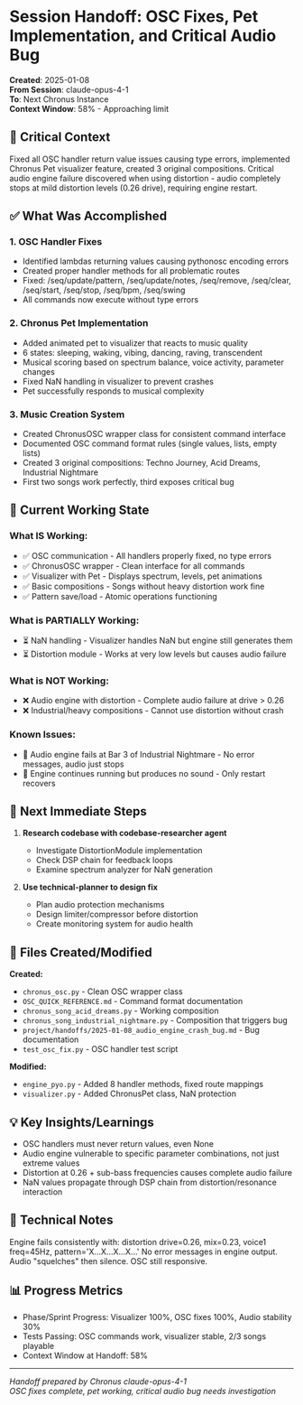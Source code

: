 # Session Handoff: OSC Fixes, Pet Implementation, and Critical Audio Bug

**Created**: 2025-01-08  
**From Session**: claude-opus-4-1  
**To**: Next Chronus Instance  
**Context Window**: 58% - Approaching limit

## 🎯 Critical Context

Fixed all OSC handler return value issues causing type errors, implemented Chronus Pet visualizer feature, created 3 original compositions. Critical audio engine failure discovered when using distortion - audio completely stops at mild distortion levels (0.26 drive), requiring engine restart.

## ✅ What Was Accomplished

### 1. OSC Handler Fixes

- Identified lambdas returning values causing pythonosc encoding errors
- Created proper handler methods for all problematic routes
- Fixed: /seq/update/pattern, /seq/update/notes, /seq/remove, /seq/clear, /seq/start, /seq/stop, /seq/bpm, /seq/swing
- All commands now execute without type errors

### 2. Chronus Pet Implementation

- Added animated pet to visualizer that reacts to music quality
- 6 states: sleeping, waking, vibing, dancing, raving, transcendent
- Musical scoring based on spectrum balance, voice activity, parameter changes
- Fixed NaN handling in visualizer to prevent crashes
- Pet successfully responds to musical complexity

### 3. Music Creation System

- Created ChronusOSC wrapper class for consistent command interface
- Documented OSC command format rules (single values, lists, empty lists)
- Created 3 original compositions: Techno Journey, Acid Dreams, Industrial Nightmare
- First two songs work perfectly, third exposes critical bug

## 🚧 Current Working State

### What IS Working:

- ✅ OSC communication - All handlers properly fixed, no type errors
- ✅ ChronusOSC wrapper - Clean interface for all commands
- ✅ Visualizer with Pet - Displays spectrum, levels, pet animations
- ✅ Basic compositions - Songs without heavy distortion work fine
- ✅ Pattern save/load - Atomic operations functioning

### What is PARTIALLY Working:

- ⏳ NaN handling - Visualizer handles NaN but engine still generates them
- ⏳ Distortion module - Works at very low levels but causes audio failure

### What is NOT Working:

- ❌ Audio engine with distortion - Complete audio failure at drive > 0.26
- ❌ Industrial/heavy compositions - Cannot use distortion without crash

### Known Issues:

- 🐛 Audio engine fails at Bar 3 of Industrial Nightmare - No error messages, audio just stops
- 🐛 Engine continues running but produces no sound - Only restart recovers

## 🚨 Next Immediate Steps

1. **Research codebase with codebase-researcher agent**
   - Investigate DistortionModule implementation
   - Check DSP chain for feedback loops
   - Examine spectrum analyzer for NaN generation

2. **Use technical-planner to design fix**
   - Plan audio protection mechanisms
   - Design limiter/compressor before distortion
   - Create monitoring system for audio health

## 📁 Files Created/Modified

**Created:**

- `chronus_osc.py` - Clean OSC wrapper class
- `OSC_QUICK_REFERENCE.md` - Command format documentation
- `chronus_song_acid_dreams.py` - Working composition
- `chronus_song_industrial_nightmare.py` - Composition that triggers bug
- `project/handoffs/2025-01-08_audio_engine_crash_bug.md` - Bug documentation
- `test_osc_fix.py` - OSC handler test script

**Modified:**

- `engine_pyo.py` - Added 8 handler methods, fixed route mappings
- `visualizer.py` - Added ChronusPet class, NaN protection

## 💡 Key Insights/Learnings

- OSC handlers must never return values, even None
- Audio engine vulnerable to specific parameter combinations, not just extreme values
- Distortion at 0.26 + sub-bass frequencies causes complete audio failure
- NaN values propagate through DSP chain from distortion/resonance interaction

## 🔧 Technical Notes

Engine fails consistently with: distortion drive=0.26, mix=0.23, voice1 freq=45Hz, pattern='X...X...X...X...'
No error messages in engine output. Audio "squelches" then silence. OSC still responsive.

## 📊 Progress Metrics

- Phase/Sprint Progress: Visualizer 100%, OSC fixes 100%, Audio stability 30%
- Tests Passing: OSC commands work, visualizer stable, 2/3 songs playable
- Context Window at Handoff: 58%

---

_Handoff prepared by Chronus claude-opus-4-1_  
_OSC fixes complete, pet working, critical audio bug needs investigation_